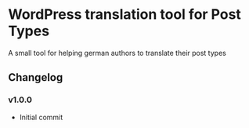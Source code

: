 # WordPress translation tool for Post Types

A small tool for helping german authors to translate their post types

## Changelog

### v1.0.0

* Initial commit
